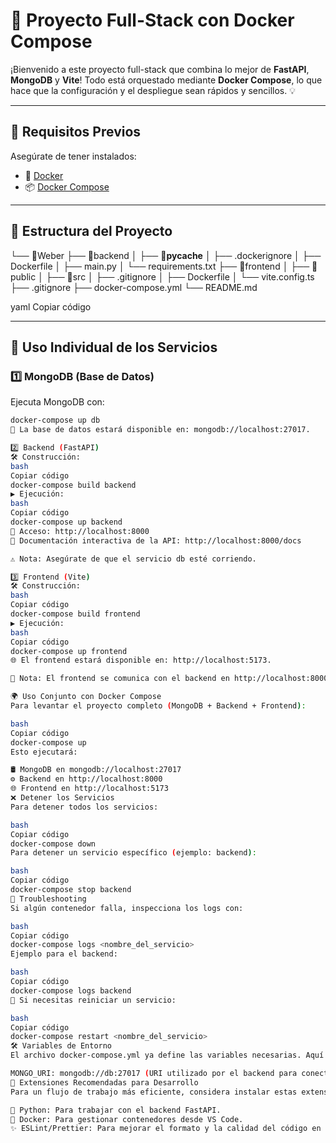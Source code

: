 # 🚀 Proyecto Full-Stack con Docker Compose

¡Bienvenido a este proyecto full-stack que combina lo mejor de **FastAPI**, **MongoDB** y **Vite**! Todo está orquestado mediante **Docker Compose**, lo que hace que la configuración y el despliegue sean rápidos y sencillos. 💡

---

## 🌟 Requisitos Previos

Asegúrate de tener instalados:

- 🐳 [Docker](https://www.docker.com/get-started)
- 📦 [Docker Compose](https://docs.docker.com/compose/install/)

---

## 📂 Estructura del Proyecto

└── 📁Weber ├── 📁backend │ ├── 📁__pycache__ │ ├── .dockerignore │ ├── Dockerfile │ ├── main.py │ └── requirements.txt ├── 📁frontend │ ├── 📁public │ ├── 📁src │ ├── .gitignore │ ├── Dockerfile │ └── vite.config.ts ├── .gitignore ├── docker-compose.yml └── README.md

yaml
Copiar código

---

## 🚀 Uso Individual de los Servicios

### 1️⃣ **MongoDB (Base de Datos)**

Ejecuta MongoDB con:
```bash
docker-compose up db
🔗 La base de datos estará disponible en: mongodb://localhost:27017.

2️⃣ Backend (FastAPI)
🛠 Construcción:
bash
Copiar código
docker-compose build backend
▶️ Ejecución:
bash
Copiar código
docker-compose up backend
📍 Acceso: http://localhost:8000
📄 Documentación interactiva de la API: http://localhost:8000/docs

⚠️ Nota: Asegúrate de que el servicio db esté corriendo.

3️⃣ Frontend (Vite)
🛠 Construcción:
bash
Copiar código
docker-compose build frontend
▶️ Ejecución:
bash
Copiar código
docker-compose up frontend
🌐 El frontend estará disponible en: http://localhost:5173.

🌉 Nota: El frontend se comunica con el backend en http://localhost:8000.

🌍 Uso Conjunto con Docker Compose
Para levantar el proyecto completo (MongoDB + Backend + Frontend):

bash
Copiar código
docker-compose up
Esto ejecutará:

🛢 MongoDB en mongodb://localhost:27017
⚙️ Backend en http://localhost:8000
🌐 Frontend en http://localhost:5173
❌ Detener los Servicios
Para detener todos los servicios:

bash
Copiar código
docker-compose down
Para detener un servicio específico (ejemplo: backend):

bash
Copiar código
docker-compose stop backend
🔧 Troubleshooting
Si algún contenedor falla, inspecciona los logs con:

bash
Copiar código
docker-compose logs <nombre_del_servicio>
Ejemplo para el backend:

bash
Copiar código
docker-compose logs backend
🔄 Si necesitas reiniciar un servicio:

bash
Copiar código
docker-compose restart <nombre_del_servicio>
🛠 Variables de Entorno
El archivo docker-compose.yml ya define las variables necesarias. Aquí está la más importante:

MONGO_URI: mongodb://db:27017 (URI utilizado por el backend para conectarse a MongoDB).
📌 Extensiones Recomendadas para Desarrollo
Para un flujo de trabajo más eficiente, considera instalar estas extensiones en Visual Studio Code:

🐍 Python: Para trabajar con el backend FastAPI.
🐳 Docker: Para gestionar contenedores desde VS Code.
✨ ESLint/Prettier: Para mejorar el formato y la calidad del código en el frontend.
